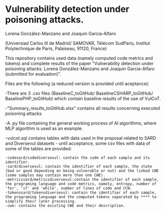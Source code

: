 # Vulnerability detection under poisoning attacks.
Lorena González-Manzano and Joaquin Garcia-Alfaro

(Universiad Carlos III de Madrid/ SAMOVAR, Télécom SudParis, Institut Polytechnique de Paris, Palaiseau, 91120, France)

This repository contains used data (namely computed code metrics and tokens) and complete results of the paper "Vulnerability detection under poisoning attacks. Lorena González-Manzano and Joaquin Garcia-Alfaro (submitted for evaluation)".

Files are the following (a reduced version is provided until aceptance):

-There are 3 .csv files (BaselineC_toGitHub/ BaselineCSHARP_toGitHub/ BaselinePHP_toGitHub) which contain baseline results of the use of VulCoT.

-"Summary_results_toGitHub.xlsx" contains all results concerning executed poisoning attacks.

-A .py file containing the general working process of AI algorithms, where MLP algorithm is used as an example.

-vulcot.sql contains tables with data used in the proposal related to SARD and Diversevul datasets - until acceptance, some csv files with data of some of the tables are provided:
 
    -codesard/codediversevul: contain the code of each sample and its identifier.
    -sard/diversevul: contain the identifier of each sample, the state (bad or good depending on being vulnerable or not) and the linked CWE (some samples may contain more than one CWE).
    -metricssard/metricsdiversevul:contain the identifier of each sample, the programing language and code metrics, namely, entropy, number of 'for', 'if' and 'while', number of lines of code and CCN.
    -tokenssard/tokensdiversevul: contain the identifier of each sample, the programing language and the computed tokens separated by **** to simplify their later processing.
    -cwe: contains the existing CWE and their description.
